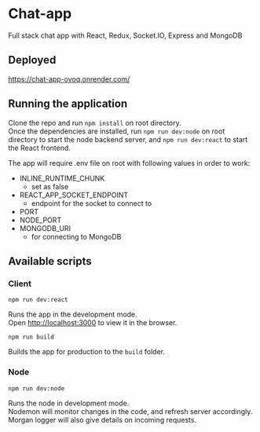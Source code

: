 # Chat-app
Full stack chat app with React, Redux, Socket.IO, Express and MongoDB

## Deployed

https://chat-app-ovoq.onrender.com/

## Running the application

Clone the repo and run `npm install` on root directory. <br />
Once the dependencies are installed, run `npm run dev:node` on root directory to start the node backend server, and `npm run dev:react` to start the React frontend.

The app will require .env file on root with following values in order to work:

- INLINE_RUNTIME_CHUNK
    - set as false
- REACT_APP_SOCKET_ENDPOINT
    - endpoint for the socket to connect to
- PORT
- NODE_PORT
- MONGODB_URI
    - for connecting to MongoDB


## Available scripts

### Client

`npm run dev:react`

Runs the app in the development mode. <br />
Open [http://localhost:3000](http://localhost:3000) to view it in the browser.

`npm run build`

Builds the app for production to the `build` folder.

### Node

`npm run dev:node`

Runs the node in development mode. <br />
Nodemon will monitor changes in the code, and refresh server accordingly. Morgan logger will also give details on incoming requests.